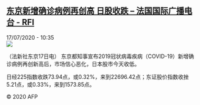 <!--1594979679000-->
[东京新增确诊病例再创高 日股收跌 – 法国国际广播电台 - RFI](http://www.rfi.fr//cn/contenu/20200717-%E4%B8%9C%E4%BA%AC%E6%96%B0%E5%A2%9E%E7%A1%AE%E8%AF%8A%E7%97%85%E4%BE%8B%E5%86%8D%E5%88%9B%E9%AB%98-%E6%97%A5%E8%82%A1%E6%94%B6%E8%B7%8C)
------

<div>17/07/2020 - 10:35</div><img src="https://s.rfi.fr/media/display/f4de3590-c80c-11ea-a40a-005056a98db9/w:310/p:16x9/eco0003b.200717163502.jpg"><div class="t-content__body u-clearfix"><div class="m-interstitial"></div><p>（法新社东京17日电）    东京都知事宣布2019冠状病毒疾病（COVID-19）新增确诊病例再创新高后，市场信心恶化，日本股市今天收低。</p><p>    日经225指数收跌73.94点，或0.32%，来到22696.42点；东证股价指数收挫5.21点，或0.33%，来到1573.85点。</p><p class="t-copyright">© 2020 AFP</p>        </div>
